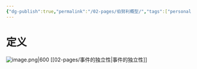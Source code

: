 ```yaml
---
{"dg-publish":true,"permalink":"/02-pages/伯努利概型/","tags":["personal/blog"]}
---
```


# 定义
![image.png|600](https://yelanyanyu-img-bed.oss-cn-hangzhou.aliyuncs.com/img/blog/2024/05/20240530165930.png)
[[02-pages/事件的独立性\|事件的独立性]]